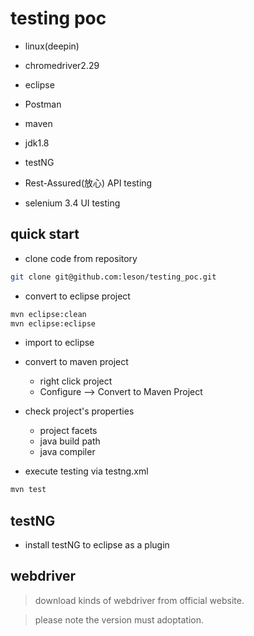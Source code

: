 # testing poc
- linux(deepin)  
- chromedriver2.29 
- eclipse 
- Postman 
- maven 

- jdk1.8
- testNG 
- Rest-Assured(放心) API testing
- selenium 3.4 UI testing

## quick start
- clone code from repository
```bash
git clone git@github.com:leson/testing_poc.git
```
- convert to eclipse project
```bash
mvn eclipse:clean
mvn eclipse:eclipse
```

- import to eclipse
- convert to maven project
    - right click project 
    - Configure --> Convert to Maven Project

- check project's properties
	- project facets
	- java build path
	- java compiler
	
- execute testing via testng.xml
```bash
mvn test
``` 

## testNG
- install testNG to eclipse as a plugin

## webdriver 
> download kinds of webdriver from official website.

> please note the version must adoptation.

